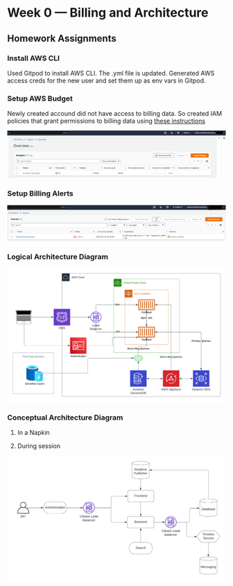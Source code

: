 # Week 0 — Billing and Architecture

## Homework Assignments

### Install AWS CLI

Used Gitpod to install AWS CLI. The .yml file is updated.
Generated AWS access creds for the new user and set them up as env vars in Gitpod.

### Setup AWS Budget
Newly created accound did not have access to billing data. So created IAM policies that grant permissions to billing data using [these instructions](https://docs.aws.amazon.com/IAM/latest/UserGuide/tutorial_billing.html?icmpid=docs_iam_console#tutorial-billing-step2)

![Setup Budget](./assets/week0-set-aws-budget.png)

### Setup Billing Alerts

![Billing Alert](./assets/week0-cloudwatch-billing-alarms.png)

### Logical Architecture Diagram
![Logical Architecture Diagram](./assets/week0-Cruddur-Logical-Diagram.png)

### Conceptual Architecture Diagram

1. In a Napkin



2. During session

![Conceptual Architecture Diagram](./assets/week0-Curredur-Conceptual-Diagram.png)


